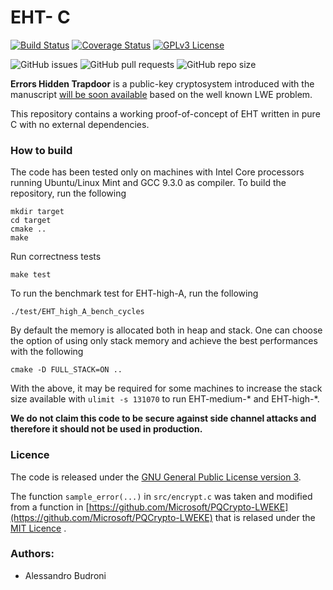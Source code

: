 # EHT- C
[![Build Status](https://travis-ci.com/AlessandroBudroni/EHT-C.svg?branch=main)](https://travis-ci.com/AlessandroBudroni/EHT-C)  [![Coverage Status](https://coveralls.io/repos/github/AlessandroBudroni/EHT-C/badge.svg?branch=main)](https://coveralls.io/github/AlessandroBudroni/EHT-C?branch=main) [![GPLv3 License](https://img.shields.io/badge/License-GPL%20v3-yellow.svg)](https://opensource.org/licenses/) 

![GitHub issues](https://img.shields.io/github/issues/AlessandroBudroni/EHT-C) ![GitHub pull requests](https://img.shields.io/github/issues-pr/AlessandroBudroni/EHT-C) ![GitHub repo size](https://img.shields.io/github/repo-size/AlessandroBudroni/EHT-C)

**Errors Hidden Trapdoor** is a public-key cryptosystem introduced with the manuscript [will be soon available](..) based on the well known LWE problem.

This repository contains a working proof-of-concept of EHT written in pure C with no external dependencies. 

### How to build
The code has been tested only on machines with Intel Core processors running Ubuntu/Linux Mint and GCC 9.3.0 as compiler. To build the repository, run the following

```
mkdir target
cd target
cmake ..
make
```
Run correctness tests
```
make test
```
To run the benchmark test for EHT-high-A, run the following

```
./test/EHT_high_A_bench_cycles

```
By default the memory is allocated both in heap and stack. One can choose the option of using only stack memory and achieve the best performances with the following
```
cmake -D FULL_STACK=ON ..
```
With the above, it may be required for some machines to increase the stack size available with `ulimit -s 131070` to run EHT-medium-\* and EHT-high-\*.

**We do not claim this code to be secure against side channel attacks and therefore it should not be used in production.**

### Licence
The code is released under the [GNU General Public License version 3](https://opensource.org/licenses/GPL-3.0).

The function `sample_error(...)` in `src/encrypt.c` was taken and modified from a function in [https://github.com/Microsoft/PQCrypto-LWEKE](https://github.com/Microsoft/PQCrypto-LWEKE)  that is relased under the [MIT Licence](https://opensource.org/licenses/MIT) .

### Authors:

- Alessandro Budroni
